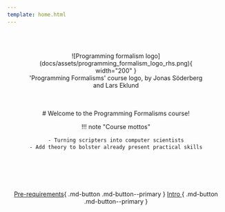```yaml
---
template: home.html
---
```


<center>

<br/><br/>

<figure markdown="span">
  ![Programming formalism logo](docs/assets/programming_formalism_logo_rhs.png){ width="200" }
  <figcaption>'Programming Formalisms' course logo, by Jonas Söderberg and Lars Eklund</figcaption>
</figure>

</center>
<br/><br/>

<center>
# Welcome to the Programming Formalisms course!
    

!!! note "Course mottos"

    - Turning scripters into computer scientists
    - Add theory to bolster already present practical skills



<br>
    
<br/><br/>

[Pre-requirements](prereqs.md){ .md-button .md-button--primary }
[Intro ](intro.md){ .md-button .md-button--primary }

<br/><br/>


</center>
